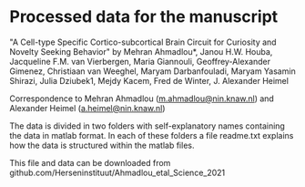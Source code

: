 # Processed data for the manuscript 
"A Cell-type Specific Cortico-subcortical Brain Circuit for Curiosity and Novelty Seeking Behavior"
by 
Mehran Ahmadlou*, Janou H.W. Houba, Jacqueline F.M. van Vierbergen, Maria Giannouli,
Geoffrey-Alexander Gimenez, Christiaan van Weeghel, Maryam Darbanfouladi, Maryam Yasamin Shirazi,
Julia Dziubek1, Mejdy Kacem, Fred de Winter, J. Alexander Heimel

Correspondence to Mehran Ahmadlou (m.ahmadlou@nin.knaw.nl) and Alexander Heimel (a.heimel@nin.knaw.nl)

The data is divided in two folders with self-explanatory names containing the data in matlab format.
 In each of these folders a file readme.txt explains how the data is structured within the matlab files. 

This file and data can be downloaded from github.com/Herseninstituut/Ahmadlou_etal_Science_2021

